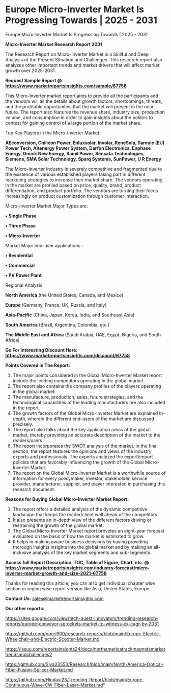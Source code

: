 # Europe Micro-Inverter Market Is Progressing Towards | 2025 - 2031
Europe Micro-Inverter Market Is Progressing Towards | 2025 - 2031

<strong>Micro-Inverter Market Research Report 2031</strong>

The Research Report on Micro-Inverter Market is a Skillful and Deep Analysis of the Present Situation and Challenges. This research report also analyzes other important trends and market drivers that will affect market growth over 2025-2031.

<strong>Request Sample Report @ <a href=https://www.marketreportsinsights.com/sample/67758>https://www.marketreportsinsights.com/sample/67758</a></strong>

This Micro-Inverter market report aims to provide all the participants and the vendors will all the details about growth factors, shortcomings, threats, and the profitable opportunities that the market will present in the near future. The report also features the revenue share, industry size, production volume, and consumption in order to gain insights about the politics to contest for gaining control of a large portion of the market share.

Top Key Players in the Micro-Inverter Market:

<strong>AEconversion, Chilicon Power, Enluxsolar, Involar, ReneSola, Saronic (EU) Power Tech, Altenergy Power System, Darfon Electronics, Enphase Energy, Omnik New Energy, Samil Power, Sensata Technologies, Siemens, SMA Solar Technology, Sparq Systems, SunPower, U R Energy</strong>

The Micro-Inverter Industry is severely competitive and fragmented due to the existence of various established players taking part in different marketing strategies to increase their market share. The vendors operating in the market are profiled based on price, quality, brand, product differentiation, and product portfolio. The vendors are turning their focus increasingly on product customization through customer interaction.

Micro-Inverter Market Major Types are:

<strong>• Single Phase

• Three Phase

• Micro-Inverter</strong>

Market Major end-user applications :

<strong>• Residential

• Commercial

• PV Power Plant</strong>

Regional Analysis

</u><strong><b>North America</b></strong> (the United States, Canada, and Mexico)

<strong><b>Europe </b></strong>(Germany, France, UK, Russia, and Italy)

<strong><b>Asia-Pacific</b></strong> (China, Japan, Korea, India, and Southeast Asia)

<strong><b>South America</b></strong> (Brazil, Argentina, Colombia, etc.)

<strong><b>The Middle East and Africa</b></strong> (Saudi Arabia, UAE, Egypt, Nigeria, and South Africa)

<strong>Go For Interesting Discount Here: <a href=https://www.marketreportsinsights.com/discount/67758>https://www.marketreportsinsights.com/discount/67758</a></strong>

<strong>Points Covered in The Report:</strong>
<ol>
  <li>The major points considered in the Global Micro-Inverter Market report include the leading competitors operating in the global market.</li>
  <li>The report also contains the company profiles of the players operating in the global market.</li>
  <li>The manufacture, production, sales, future strategies, and the technological capabilities of the leading manufacturers are also included in the report.</li>
  <li>The growth factors of the Global Micro-Inverter Market are explained in-depth, wherein the different end-users of the market are discussed precisely.</li>
  <li>The report also talks about the key application areas of the global market, thereby providing an accurate description of the market to the readers/users.</li>
  <li>The report incorporates the SWOT analysis of the market. In the final section, the report features the opinions and views of the industry experts and professionals. The experts analyzed the export/import policies that are favorably influencing the growth of the Global Micro-Inverter Market.</li>
  <li>The report on the Global Micro-Inverter Market is a worthwhile source of information for every policymaker, investor, stakeholder, service provider, manufacturer, supplier, and player interested in purchasing this research document.</li>
</ol>
<strong>Reasons for Buying Global Micro-Inverter Market Report:</strong>

<ol>
  <li>The report offers a detailed analysis of the dynamic competitive landscape that keeps the reader/client well ahead of the competitors.</li>
  <li>It also presents an in-depth view of the different factors driving or restraining the growth of the global market.</li>
  <li>The Global Micro-Inverter Market report provides an eight-year forecast evaluated on the basis of how the market is estimated to grow.</li>
  <li>It helps in making aware business decisions by having providing thorough insights insights into the global market and by making an all-inclusive analysis of the key market segments and sub-segments.</li>
</ol>
<strong>Access full Report Description, TOC, Table of Figure, Chart, etc. @ <a href=https://www.marketreportsinsights.com/industry-forecast/micro-inverter-market-growth-and-size-2021-67758>https://www.marketreportsinsights.com/industry-forecast/micro-inverter-market-growth-and-size-2021-67758</a></strong>


Thanks for reading this article; you can also get individual chapter wise section or region wise report version like Asia, United States, Europe.

<strong>Contact Us:</strong>
sales@marketreportsinsights.com

<strong>Our other reports:</strong>

<a href=https://sites.google.com/view/tech-quest-innovators/trending-research-reports/europe-conveyor-sprockets-market-to-witness-xx-cagr-by-2031>https://sites.google.com/view/tech-quest-innovators/trending-research-reports/europe-conveyor-sprockets-market-to-witness-xx-cagr-by-2031</a>

<a href=https://github.com/noori900/research-reports/blob/main/Europe-Electric-Wheelchair-and-Electric-Scooter-Market.md>https://github.com/noori900/research-reports/blob/main/Europe-Electric-Wheelchair-and-Electric-Scooter-Market.md</a>

<a href=https://issuu.com/reportsinsights24/docs/northamericatrackmagnetsmarkettrendsandchallenges2>https://issuu.com/reportsinsights24/docs/northamericatrackmagnetsmarkettrendsandchallenges2</a>

<a href=https://github.com/Siya23553/Research/blob/main/North-America-Optical-Fiber-Fusion-Splicer-Market.md>https://github.com/Siya23553/Research/blob/main/North-America-Optical-Fiber-Fusion-Splicer-Market.md</a>

<a href=https://github.com/Hindavi23/Trending-Report/blob/main/Europe-Continuous-Wave-CW-Fiber-Laser-Market.md>https://github.com/Hindavi23/Trending-Report/blob/main/Europe-Continuous-Wave-CW-Fiber-Laser-Market.md</a>"

